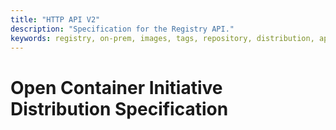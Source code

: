 ```yaml
---
title: "HTTP API V2"
description: "Specification for the Registry API."
keywords: registry, on-prem, images, tags, repository, distribution, api, advanced
---
```

# Open Container Initiative Distribution Specification
